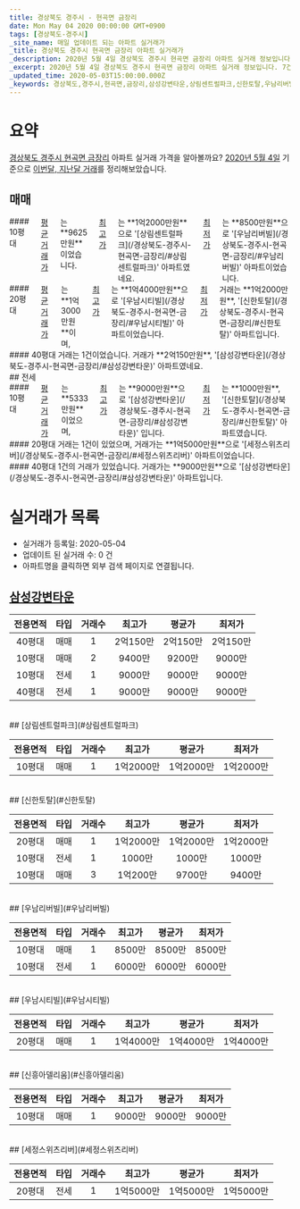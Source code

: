 ```yaml
---
title: 경상북도 경주시 - 현곡면 금장리
date: Mon May 04 2020 00:00:00 GMT+0900
tags: [경상북도-경주시]
_site_name: 매일 업데이트 되는 아파트 실거래가
_title: 경상북도 경주시 현곡면 금장리 아파트 실거래가
_description: 2020년 5월 4일 경상북도 경주시 현곡면 금장리 아파트 실거래 정보입니다. 7건 아파트 정보가 있습니다.
_excerpt: 2020년 5월 4일 경상북도 경주시 현곡면 금장리 아파트 실거래 정보입니다. 7건 아파트 정보가 있습니다.
_updated_time: 2020-05-03T15:00:00.000Z
_keywords: 경상북도,경주시,현곡면,금장리,삼성강변타운,상림센트럴파크,신한토탈,우남리버빌,우남시티빌,신흥아델리움,세정스위츠리버
---
```





# 요약
<ins>경상북도 경주시 현곡면 금장리</ins> 아파트 실거래 가격을 알아볼까요? <ins>2020년 5월 4일</ins> 기준으로 <ins>이번달, 지난달 거래</ins>를 정리해보았습니다.

## 매매
<div class="container">
<div class="six columns" markdown="1">
#### 10평대
<ins>평균 거래가</ins>는 **9625만원**이었습니다. <ins>최고가</ins>는 **1억2000만원**으로 '[상림센트럴파크](/경상북도-경주시-현곡면-금장리/#상림센트럴파크)' 아파트였네요. <ins>최저가</ins>는 **8500만원**으로 '[우남리버빌](/경상북도-경주시-현곡면-금장리/#우남리버빌)' 아파트이었습니다.
</div>
<div class="six columns" markdown="1">
#### 20평대
<ins>평균 거래가</ins>는 **1억3000만원**이며, <ins>최고가</ins>는 **1억4000만원**으로 '[우남시티빌](/경상북도-경주시-현곡면-금장리/#우남시티빌)' 아파트이었습니다. <ins>최저가</ins> 거래는 **1억2000만원**, '[신한토탈](/경상북도-경주시-현곡면-금장리/#신한토탈)' 아파트입니다.
</div>
</div>
<div class="container">
<div class="twelve columns" markdown="1">
#### 40평대
거래는 1건이었습니다. 거래가 **2억150만원**, '[삼성강변타운](/경상북도-경주시-현곡면-금장리/#삼성강변타운)' 아파트였네요.
</div>
</div>
## 전세
<div class="container">
<div class="six columns" markdown="1">
#### 10평대
<ins>평균 거래가</ins>는 **5333만원**이었으며, <ins>최고가</ins>는 **9000만원**으로 '[삼성강변타운](/경상북도-경주시-현곡면-금장리/#삼성강변타운)' 입니다. <ins>최저가</ins>는 **1000만원**, '[신한토탈](/경상북도-경주시-현곡면-금장리/#신한토탈)' 아파트였습니다.
</div>
<div class="six columns" markdown="1">
#### 20평대
거래는 1건이 있었으며, 거래가는 **1억5000만원**으로 '[세정스위츠리버](/경상북도-경주시-현곡면-금장리/#세정스위츠리버)' 아파트이었습니다.
</div>
</div>
<div class="container">
<div class="twelve columns" markdown="1">
#### 40평대
1건의 거래가 있었습니다. 거래가는 **9000만원**으로 '[삼성강변타운](/경상북도-경주시-현곡면-금장리/#삼성강변타운)' 아파트입니다.
</div>
</div>



# 실거래가 목록
- 실거래가 등록일: 2020-05-04
- 업데이트 된 실거래 수: 0 건
- 아파트명을 클릭하면 외부 검색 페이지로 연결됩니다.

## [삼성강변타운](#삼성강변타운)

|전용면적|타입|거래수|최고가|평균가|최저가|
|:---:|:---:|:---:|:---:|:---:|:---:|
|40평대|<span class="deal-type-1">매매</span>|1|2억150만|2억150만|2억150만|
|10평대|<span class="deal-type-1">매매</span>|2|9400만|9200만|9000만|
|10평대|<span class="deal-type-2">전세</span>|1|9000만|9000만|9000만|
|40평대|<span class="deal-type-2">전세</span>|1|9000만|9000만|9000만|

<br/>
## [상림센트럴파크](#상림센트럴파크)

|전용면적|타입|거래수|최고가|평균가|최저가|
|:---:|:---:|:---:|:---:|:---:|:---:|
|10평대|<span class="deal-type-1">매매</span>|1|1억2000만|1억2000만|1억2000만|

<br/>
## [신한토탈](#신한토탈)

|전용면적|타입|거래수|최고가|평균가|최저가|
|:---:|:---:|:---:|:---:|:---:|:---:|
|20평대|<span class="deal-type-1">매매</span>|1|1억2000만|1억2000만|1억2000만|
|10평대|<span class="deal-type-2">전세</span>|1|1000만|1000만|1000만|
|10평대|<span class="deal-type-1">매매</span>|3|1억200만|9700만|9400만|

<br/>
## [우남리버빌](#우남리버빌)

|전용면적|타입|거래수|최고가|평균가|최저가|
|:---:|:---:|:---:|:---:|:---:|:---:|
|10평대|<span class="deal-type-1">매매</span>|1|8500만|8500만|8500만|
|10평대|<span class="deal-type-2">전세</span>|1|6000만|6000만|6000만|

<br/>
## [우남시티빌](#우남시티빌)

|전용면적|타입|거래수|최고가|평균가|최저가|
|:---:|:---:|:---:|:---:|:---:|:---:|
|20평대|<span class="deal-type-1">매매</span>|1|1억4000만|1억4000만|1억4000만|

<br/>
## [신흥아델리움](#신흥아델리움)

|전용면적|타입|거래수|최고가|평균가|최저가|
|:---:|:---:|:---:|:---:|:---:|:---:|
|10평대|<span class="deal-type-1">매매</span>|1|9000만|9000만|9000만|

<br/>
## [세정스위츠리버](#세정스위츠리버)

|전용면적|타입|거래수|최고가|평균가|최저가|
|:---:|:---:|:---:|:---:|:---:|:---:|
|20평대|<span class="deal-type-2">전세</span>|1|1억5000만|1억5000만|1억5000만|

<br/>



